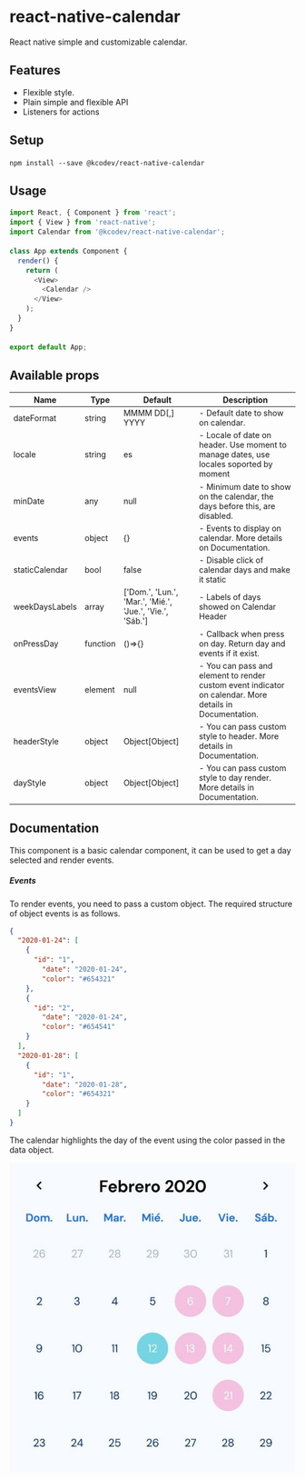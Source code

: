 # react-native-calendar

React native simple and customizable calendar.



## Features

- Flexible style.
- Plain simple and flexible API
- Listeners for actions



## Setup

`npm install --save @kcodev/react-native-calendar`



## Usage

```javascript
import React, { Component } from 'react';
import { View } from 'react-native';
import Calendar from '@kcodev/react-native-calendar';

class App extends Component {
  render() {
    return (
      <View>
        <Calendar />
      </View>
    );
  }
}

export default App;
```



## Available props

| Name | Type| Default | Description |
| --- | --- | --- | --- |
| dateFormat | string | MMMM DD[,] YYYY | - Default date to show on calendar. |
| locale | string | es | - Locale of date on header. Use moment to manage dates, use locales soported by moment |
| minDate | any | null | - Minimum date to show on the calendar, the days before this, are disabled. |
| events | object | {} | - Events to display on calendar. More details on Documentation. |
| staticCalendar | bool | false | - Disable click of calendar days and make it static |
| weekDaysLabels | array | ['Dom.', 'Lun.', 'Mar.', 'Mié.', 'Jue.', 'Vie.', 'Sáb.'] | - Labels of days showed on Calendar Header |
| onPressDay | function | ()=>{} | - Callback when press on day. Return day and events if it exist. |
|eventsView  | element | null | - You can pass and element to render custom event indicator on calendar. More details in Documentation. |
| headerStyle | object | Object[Object] | - You can pass custom style to header. More details in Documentation. |
| dayStyle | object | Object[Object] | - You can pass custom style to day render. More details in Documentation. |



## Documentation
This component is a basic calendar component, it can be used to get a day selected and render events. 

##### Events

To render events, you need to pass a custom object. The required structure of object events is as follows.

```json
{
  "2020-01-24": [
    {
      "id": "1",
        "date": "2020-01-24",
        "color": "#654321"
    },
    {
      "id": "2",
        "date": "2020-01-24",
        "color": "#654541"
    }
  ],
  "2020-01-28": [
    {
      "id": "1",
        "date": "2020-01-28",
        "color": "#654321"
    }
  ]
}
```

The calendar highlights the day of the event using the color passed in the data object.

![Calendar Events](img\calendar-events.jpg)
